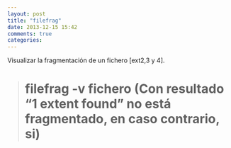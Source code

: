 ```yaml
---
layout: post
title: "filefrag"
date: 2013-12-15 15:42
comments: true
categories: 
---
```

Visualizar la fragmentación de un fichero [ext2,3 y 4].

># filefrag -v fichero (Con resultado “1 extent found” no está fragmentado, en caso contrario, si)

